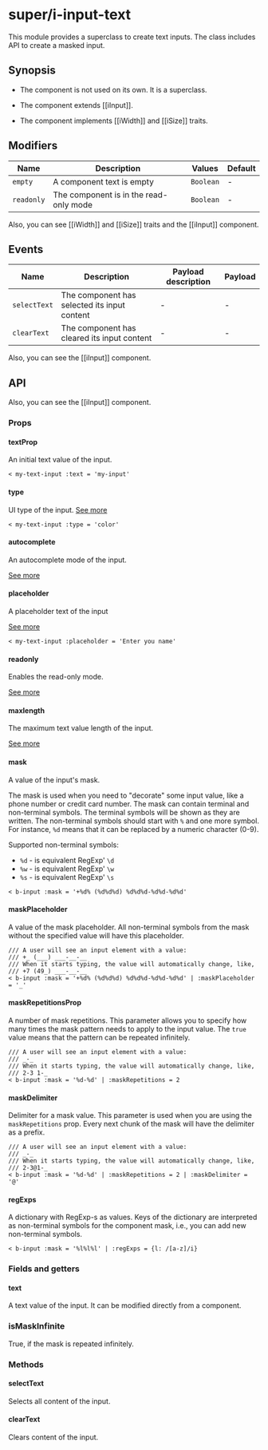 # super/i-input-text

This module provides a superclass to create text inputs. The class includes API to create a masked input.

## Synopsis

* The component is not used on its own. It is a superclass.

* The component extends [[iInput]].

* The component implements [[iWidth]] and [[iSize]] traits.

## Modifiers

| Name       | Description                            | Values    | Default |
| ---------- | -------------------------------------- | ----------| ------- |
| `empty`    | A component text is empty              | `Boolean` | -       |
| `readonly` | The component is in the read-only mode | `Boolean` | -       |

Also, you can see [[iWidth]] and [[iSize]] traits and the [[iInput]] component.

## Events

| Name         | Description                                  | Payload description | Payload |
| ------------ | -------------------------------------------- | ------------------- | ------- |
| `selectText` | The component has selected its input content | -                   | -       |
| `clearText`  | The component has cleared its input content  | -                   | -       |

Also, you can see the [[iInput]] component.

## API

Also, you can see the [[iInput]] component.

### Props

#### textProp

An initial text value of the input.

```
< my-text-input :text = 'my-input'
```

#### type

UI type of the input.
[See more](https://developer.mozilla.org/en-US/docs/Web/HTML/Element/Input#input_types)

```
< my-text-input :type = 'color'
```

#### autocomplete

An autocomplete mode of the input.

[See more](https://developer.mozilla.org/en-US/docs/Web/HTML/Element/Input#htmlattrdefautocomplete)

#### placeholder

A placeholder text of the input

[See more](https://developer.mozilla.org/en-US/docs/Web/HTML/Element/Input#htmlattrdefplaceholder)

```
< my-text-input :placeholder = 'Enter you name'
```

#### readonly

Enables the read-only mode.

[See more](https://developer.mozilla.org/en-US/docs/Web/HTML/Attributes/readonly)

#### maxlength

The maximum text value length of the input.

[See more](https://developer.mozilla.org/en-US/docs/Web/HTML/Element/Input#htmlattrdefmaxlength)

#### mask

A value of the input's mask.

The mask is used when you need to "decorate" some input value,
like a phone number or credit card number. The mask can contain terminal and non-terminal symbols.
The terminal symbols will be shown as they are written.
The non-terminal symbols should start with `%` and one more symbol. For instance, `%d` means that it can be
replaced by a numeric character (0-9).

Supported non-terminal symbols:

* `%d` - is equivalent RegExp' `\d`
* `%w` - is equivalent RegExp' `\w`
* `%s` - is equivalent RegExp' `\s`

```
< b-input :mask = '+%d% (%d%d%d) %d%d%d-%d%d-%d%d'
```

#### maskPlaceholder

A value of the mask placeholder.
All non-terminal symbols from the mask without the specified value will have this placeholder.

```
/// A user will see an input element with a value:
/// +_ (___) ___-__-__
/// When it starts typing, the value will automatically change, like,
/// +7 (49_) ___-__-__
< b-input :mask = '+%d% (%d%d%d) %d%d%d-%d%d-%d%d' | :maskPlaceholder = '_'
```

#### maskRepetitionsProp

A number of mask repetitions.
This parameter allows you to specify how many times the mask pattern needs to apply to the input value.
The `true` value means that the pattern can be repeated infinitely.

```
/// A user will see an input element with a value:
/// _-_
/// When it starts typing, the value will automatically change, like,
/// 2-3 1-_
< b-input :mask = '%d-%d' | :maskRepetitions = 2
```

#### maskDelimiter

Delimiter for a mask value. This parameter is used when you are using the `maskRepetitions` prop.
Every next chunk of the mask will have the delimiter as a prefix.

```
/// A user will see an input element with a value:
/// _-_
/// When it starts typing, the value will automatically change, like,
/// 2-3@1-_
< b-input :mask = '%d-%d' | :maskRepetitions = 2 | :maskDelimiter = '@'
```

#### regExps

A dictionary with RegExp-s as values.
Keys of the dictionary are interpreted as non-terminal symbols for the component mask, i.e.,
you can add new non-terminal symbols.

```
< b-input :mask = '%l%l%l' | :regExps = {l: /[a-z]/i}
```

### Fields and getters

#### text

A text value of the input. It can be modified directly from a component.

### isMaskInfinite

True, if the mask is repeated infinitely.

### Methods

#### selectText

Selects all content of the input.

#### clearText

Clears content of the input.
